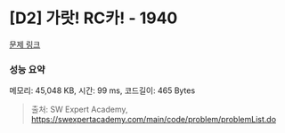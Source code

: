 # [D2] 가랏! RC카! - 1940 

[문제 링크](https://swexpertacademy.com/main/code/problem/problemDetail.do?contestProbId=AV5PjMgaALgDFAUq) 

### 성능 요약

메모리: 45,048 KB, 시간: 99 ms, 코드길이: 465 Bytes



> 출처: SW Expert Academy, https://swexpertacademy.com/main/code/problem/problemList.do